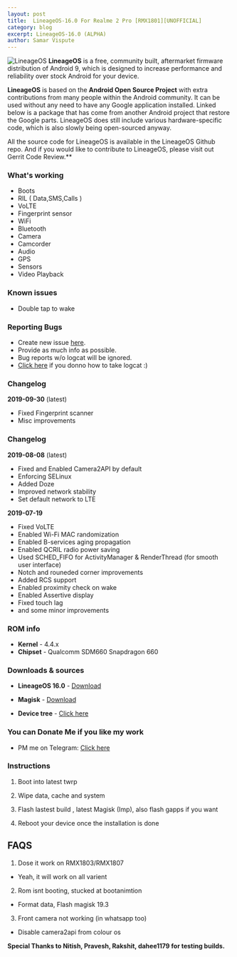 ```yaml
---
layout: post
title:  LineageOS-16.0 For Realme 2 Pro [RMX1801][UNOFFICIAL]
category: blog
excerpt: LineageOS-16.0 (ALPHA)
author: Samar Vispute
---
```


![LineageOS](http://samarv-121.github.io/images/lineageos.png)
**LineageOS** is a free, community built, aftermarket firmware distribution of Android 9, which is designed to increase performance and reliability over stock Android for your device.

**LineageOS** is based on the **Android Open Source Project** with extra contributions from many people within the Android community. It can be used without any need to have any Google application installed. Linked below is a package that has come from another Android project that restore the Google parts. LineageOS does still include various hardware-specific code, which is also slowly being open-sourced anyway.

All the source code for LineageOS is available in the LineageOS Github repo. And if you would like to contribute to LineageOS, please visit out Gerrit Code Review.**

### What's working
* Boots
* RIL ( Data,SMS,Calls )
* VoLTE
* Fingerprint sensor
* WiFi
* Bluetooth
* Camera
* Camcorder
* Audio
* GPS
* Sensors
* Video Playback

### Known issues
* Double tap to wake

### Reporting Bugs
* Create new issue [here](https://github.com/SamarV-121/android_device_oppo_RMX1801/issues).
* Provide as much info as possible.
* Bug reports w/o logcat will be ignored.
* [Click here](https://forum.xda-developers.com/showthread.php?t=2774386) if you donno how to take logcat :)

### Changelog
**2019-09-30** (latest)
* Fixed Fingerprint scanner
* Misc improvements

### Changelog
**2019-08-08** (latest)
* Fixed and Enabled Camera2API by default
* Enforcing SELinux
* Added Doze
* Improved network stability
* Set default network to LTE

**2019-07-19**
* Fixed VoLTE
* Enabled Wi-Fi MAC randomization
* Enabled B-services aging propagation
* Enabled QCRIL radio power saving 
* Used SCHED_FIFO for ActivityManager & RenderThread (for smooth user interface)
* Notch and rouneded corner improvements
* Added RCS support
* Enabled proximity check on wake
* Enabled Assertive display
* Fixed touch lag
* and some minor improvements

### ROM info
* **Kernel** - 4.4.x
* **Chipset** - Qualcomm SDM660 Snapdragon 660

### Downloads & sources
* **LineageOS 16.0** - [Download](https://www.androidfilehost.com/?fid=1899786940962602291)
* **Magisk** - [Download](https://github.com/topjohnwu/Magisk/releases/tag/v19.3)

* **Device tree** - [Click here](https://github.com/SamarV-121/android_device_oppo_RMX1801)

### You can Donate Me if you like my work
* PM me on Telegram: [Click here](https://web.telegram.org/#/im?p=@SamarV121)

### Instructions
1) Boot into latest twrp

2) Wipe data, cache and system

3) Flash lastest build , latest Magisk (Imp), also flash gapps if you want

4) Reboot your device once the installation is done

## FAQS
1) Dose it work on RMX1803/RMX1807 
- Yeah, it will work on all varient

2) Rom isnt booting, stucked at bootanimtion
- Format data, Flash magisk 19.3 

3) Front camera not working (in whatsapp too)
- Disable camera2api from colour os

**Special Thanks to Nitish, Pravesh, Rakshit, dahee1179 for testing builds.**
